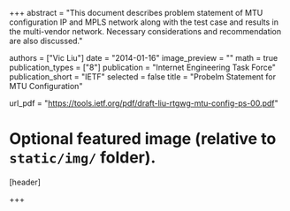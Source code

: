 +++
abstract = "This document describes problem statement of MTU configuration IP and MPLS network along with the test case and results in the multi-vendor network. Necessary considerations and recommendation are also discussed."

authors = ["Vic Liu"]
date = "2014-01-16"
image_preview = ""
math = true
publication_types = ["8"]
publication = "Internet Engineering Task Force"
publication_short = "IETF"
selected = false
title = "Probelm Statement for MTU Configuration"

url_pdf = "https://tools.ietf.org/pdf/draft-liu-rtgwg-mtu-config-ps-00.pdf"




# Optional featured image (relative to `static/img/` folder).
[header]

+++
